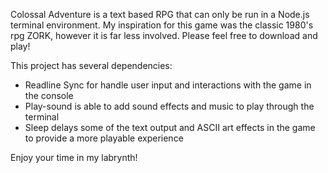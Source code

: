 Colossal Adventure is a text based RPG that can only be run in a Node.js terminal environment.  My inspiration for this game was the classic 1980's rpg ZORK, however it is far less involved.  Please feel free to download and play!  

This project has several dependencies:
  -  Readline Sync for handle user input and interactions with the game in the console
  -  Play-sound is able to add sound effects and music to play through the terminal
  - Sleep delays some of the text output and ASCII art effects in the game to provide a more playable experience
  
Enjoy your time in my labrynth!
